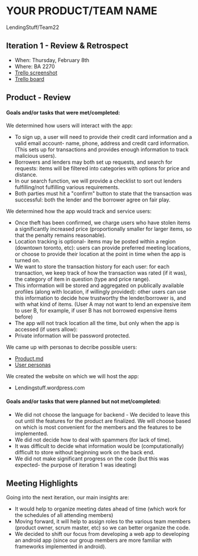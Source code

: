 # YOUR PRODUCT/TEAM NAME

LendingStuff/Team22

## Iteration 1 - Review & Retrospect

 * When: Thursday, February 8th
 * Where: BA 2270
 * [Trello screenshot](https://github.com/csc301-winter-2018/project-team-22/blob/master/Iteration%201%20Review.png)
 * [Trello board](https://trello.com/b/wgqXn3yi/lendingstuff)


## Product - Review

#### Goals and/or tasks that were met/completed:

We determined how users will interact with the app:

 * To sign up, a user will need to provide their credit card information and a valid email account- name, phone, address and credit card information. (This sets up for transactions and provides enough information to track malicious users).
 * Borrowers and lenders may both set up requests, and search for requests: items will be filtered into categories with options for price and distance.
 * In our search function, we will provide a checklist to sort out lenders fulfilling/not fulfilling various requirements.
 * Both parties must hit a "confirm" button to state that the transaction was successful: both the lender and the borrower agree on fair play.
 
We determined how the app would track and service users:
 
 * Once theft has been confirmed, we charge users who have stolen items a significantly increased price (proportionally smaller for larger items, so that the penalty remains reasonable).
 * Location tracking is optional- items may be posted within a region (downtown toronto, etc): users can provide preferred meeting locations, or choose to provide their location at the point in time when the app is turned on.
 * We want to store the transaction history for each user: for each transaction, we keep track of how the transaction was rated (if it was), the category of item in question (type and price range).
 * This information will be stored and aggregated on publically available profiles (along with location, if willingly provided): other users can use this information to decide how trustworthy the lender/borrower is, and with what kind of items. (User A may not want to lend an expensive item to user B, for example, if user B has not borrowed expensive items before)
 * The app will not track location all the time, but only when the app is accessed (if users allow):
 * Private information will be password protected. 

We came up with personas to decribe possible users:
 * [Product.md](https://github.com/csc301-winter-2018/project-team-22/blob/master/product.md)
 * [User personas](https://github.com/csc301-winter-2018/project-team-22/tree/master/Stories)

We created the website on which we will host the app:
 * Lendingstuff.wordpress.com


#### Goals and/or tasks that were planned but not met/completed:

 * We did not choose the language for backend - We decided to leave this out until the features for the product are finalized. We will choose based on which is most convenient for the members and the features to be implemented.
 * We did not decide how to deal with spammers (for lack of time).
 * It was difficult to decide what information would be (computationally) difficult to store without beginning work on the back end.
 * We did not make significant progress on the code (but this was expected- the purpose of iteration 1 was ideating)


## Meeting Highlights

Going into the next iteration, our main insights are:
 * It would help to organize meeting dates ahead of time (which work for the schedules of all attending members)
 * Moving forward, it will help to assign roles to the various team members (product owner, scrum master, etc) so we can better organize the code.
 * We decided to shift our focus from developing a web app to developing an android app (since our group members are more familiar with frameworks implemented in android).  



